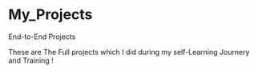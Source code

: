 # My_Projects
End-to-End Projects

These are The Full projects which I did during my self-Learning Journery and Training !
